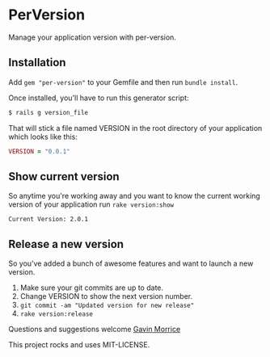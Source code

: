 # PerVersion

Manage your application version with per-version.

## Installation

Add `gem "per-version"` to your Gemfile and then run `bundle install`.

Once installed, you'll have to run this generator script:

``` bash
$ rails g version_file
```

That will stick a file named VERSION in the root directory of your application which looks
like this:

``` ruby
VERSION = "0.0.1"
```

## Show current version

So anytime you're working away and you want to know the current working version
of your application run `rake version:show`

`Current Version: 2.0.1`

## Release a new version

So you've added a bunch of awesome features and want to launch a new version.

1. Make sure your git commits are up to date.
2. Change VERSION to show the next version number.
3. `git commit -am "Updated version for new release"`
4. `rake version:release`

Questions and suggestions welcome [Gavin Morrice]("mailto:gavin@gavinmorice.com")

This project rocks and uses MIT-LICENSE.
